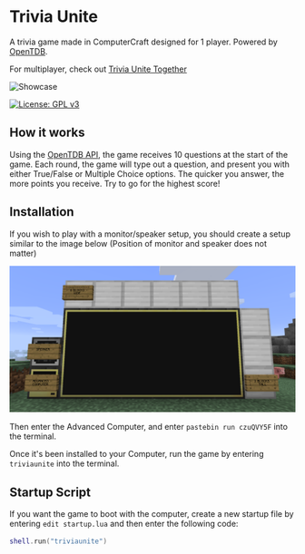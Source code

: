 # Trivia Unite
 A trivia game made in ComputerCraft designed for 1 player. Powered by [OpenTDB](https://opentdb.com/).
 
 For multiplayer, check out [Trivia Unite Together](https://github.com/cklidify/CCTriviaUniteTogether)
 
 ![Showcase](/screenshots/showcase.gif)
 
 [![License: GPL v3](https://img.shields.io/badge/License-GPLv3-blue.svg)](https://www.gnu.org/licenses/gpl-3.0)
 
## How it works
 Using the [OpenTDB API](https://opentdb.com/api_config.php), the game receives 10 questions at the start of the game.
 Each round, the game will type out a question, and present you with either True/False or Multiple Choice options.
 The quicker you answer, the more points you receive. Try to go for the highest score!

## Installation
 If you wish to play with a monitor/speaker setup, you should create a setup similar to the image below (Position of monitor and speaker does not matter)
 
 ![Guide](/screenshots/setup.png)
 
 Then enter the Advanced Computer, and enter `pastebin run czuQVY5F` into the terminal.
 
 Once it's been installed to your Computer, run the game by entering `triviaunite` into the terminal.
 
 ## Startup Script
 
 If you want the game to boot with the computer, create a new startup file by entering `edit startup.lua` and then enter the following code:
 
 ```lua
 shell.run("triviaunite")
 ```

